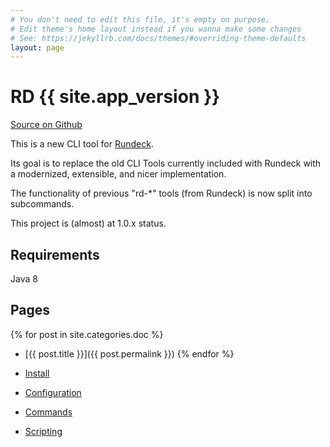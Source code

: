 ```yaml
---
# You don't need to edit this file, it's empty on purpose.
# Edit theme's home layout instead if you wanna make some changes
# See: https://jekyllrb.com/docs/themes/#overriding-theme-defaults
layout: page
---
```


# RD {{ site.app_version }}

[Source on Github]({{site.github_url}})

This is a new CLI tool for [Rundeck](https://github.com/rundeck/rundeck).

Its goal is to replace the old CLI Tools currently included with Rundeck
with a modernized, extensible, and nicer implementation.

The functionality of previous "rd-*" tools (from Rundeck) is now split into subcommands.

This project is (almost) at 1.0.x status.

## Requirements

Java 8

## Pages

{% for post in site.categories.doc %}
* [{{ post.title }}]({{ post.permalink }})
{% endfor %}

* [Install](/install)
* [Configuration](/configuration)
* [Commands](/commands)
* [Scripting](/scripting)

